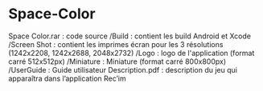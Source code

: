 # Space-Color

Space Color.rar : code source 
/Build : contient les build Android et Xcode
/Screen Shot : contient les imprimes écran pour les 3 résolutions (1242x2208, 1242x2688, 2048x2732) 
/Logo : logo de l'application  (format carré 512x512px)
/Miniature : Miniature (format carré 800x800px)
/UserGuide : Guide utilisateur
Description.pdf : description du jeu qui apparaîtra dans l’application Rec’im
